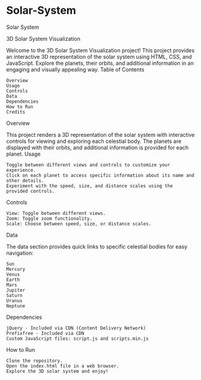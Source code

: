 # Solar-System
Solar System 

3D Solar System Visualization

Welcome to the 3D Solar System Visualization project! This project provides an interactive 3D representation of the solar system using HTML, CSS, and JavaScript. Explore the planets, their orbits, and additional information in an engaging and visually appealing way.
Table of Contents

    Overview
    Usage
    Controls
    Data
    Dependencies
    How to Run
    Credits

Overview

This project renders a 3D representation of the solar system with interactive controls for viewing and exploring each celestial body. The planets are displayed with their orbits, and additional information is provided for each planet.
Usage

    Toggle between different views and controls to customize your experience.
    Click on each planet to access specific information about its name and other details.
    Experiment with the speed, size, and distance scales using the provided controls.

Controls

    View: Toggle between different views.
    Zoom: Toggle zoom functionality.
    Scale: Choose between speed, size, or distance scales.

Data

The data section provides quick links to specific celestial bodies for easy navigation:

    Sun
    Mercury
    Venus
    Earth
    Mars
    Jupiter
    Saturn
    Uranus
    Neptune

Dependencies

    jQuery - Included via CDN (Content Delivery Network)
    Prefixfree - Included via CDN
    Custom JavaScript files: script.js and scripts.min.js

How to Run

    Clone the repository.
    Open the index.html file in a web browser.
    Explore the 3D solar system and enjoy!
